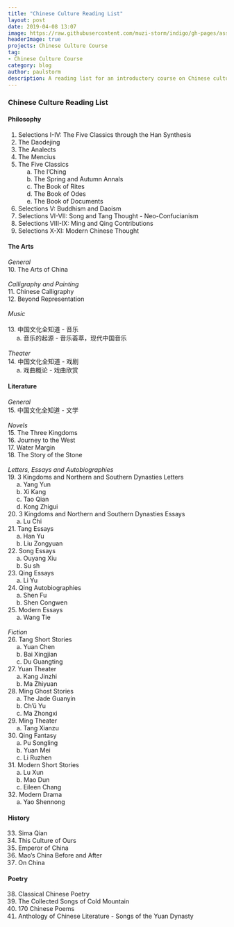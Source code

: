 ```yaml
---
title: "Chinese Culture Reading List"
layout: post
date: 2019-04-08 13:07
image: https://raw.githubusercontent.com/muzi-storm/indigo/gh-pages/assets/images/zhongguowenhua1.jpg
headerImage: true
projects: Chinese Culture Course
tag:
- Chinese Culture Course
category: blog
author: paulstorm
description: A reading list for an introductory course on Chinese culture
---
```


### Chinese Culture Reading List

#### Philosophy

1. Selections I-IV: The Five Classics through the Han Synthesis
2. The Daodejing
3. The Analects
4. The Mencius
5. The Five Classics\
&nbsp;&nbsp;&nbsp;&nbsp;&nbsp;a. The I’Ching\
&nbsp;&nbsp;&nbsp;&nbsp;&nbsp;b. The Spring and Autumn Annals\
&nbsp;&nbsp;&nbsp;&nbsp;&nbsp;c. The Book of Rites\
&nbsp;&nbsp;&nbsp;&nbsp;&nbsp;d. The Book of Odes\
&nbsp;&nbsp;&nbsp;&nbsp;&nbsp;e. The Book of Documents
6. Selections V: Buddhism and Daoism
7. Selections VI-VII: Song and Tang Thought - Neo-Confucianism
8. Selections VIII-IX: Ming and Qing Contributions
9. Selections X-XI: Modern Chinese Thought

#### The Arts

*General*<br/>
10. The Arts of China<br/>
<br/>
*Calligraphy and Painting*<br/>
11. Chinese Calligraphy<br/>
12. Beyond Representation<br/>
<br/>
*Music*<br/>
<br/>
13. 中国文化全知道  - 音乐<br/>
&nbsp;&nbsp;&nbsp;&nbsp;&nbsp;a. 音乐的起源 - 音乐荟萃，现代中国音乐
<br/><br/>
*Theater*<br/>
14. 中国文化全知道 - 戏剧<br/>
&nbsp;&nbsp;&nbsp;&nbsp;&nbsp;a. 戏曲概论 - 戏曲欣赏
<br/>

#### Literature

*General*<br/>
15. 中国文化全知道 - 文学
<br/><br/>
*Novels*<br/>
15. The Three Kingdoms<br/>
16. Journey to the West<br/>
17. Water Margin<br/>
18. The Story of the Stone<br/>
<br/>
*Letters, Essays and Autobiographies*<br/>
19. 3 Kingdoms and Northern and Southern Dynasties Letters<br/>
&nbsp;&nbsp;&nbsp;&nbsp;&nbsp;a. Yang Yun<br/>
&nbsp;&nbsp;&nbsp;&nbsp;&nbsp;b. Xi Kang<br/>
&nbsp;&nbsp;&nbsp;&nbsp;&nbsp;c. Tao Qian<br/>
&nbsp;&nbsp;&nbsp;&nbsp;&nbsp;d. Kong Zhigui<br/>
20. 3 Kingdoms and Northern and Southern Dynasties Essays<br/>
&nbsp;&nbsp;&nbsp;&nbsp;&nbsp;a. Lu Chi<br/>
21. Tang Essays<br/>
&nbsp;&nbsp;&nbsp;&nbsp;&nbsp;a. Han Yu<br/>
&nbsp;&nbsp;&nbsp;&nbsp;&nbsp;b. Liu Zongyuan<br/>
22. Song Essays<br/>
&nbsp;&nbsp;&nbsp;&nbsp;&nbsp;a. Ouyang Xiu<br/>
&nbsp;&nbsp;&nbsp;&nbsp;&nbsp;b. Su sh<br/>
23. Qing Essays<br/>
&nbsp;&nbsp;&nbsp;&nbsp;&nbsp;a. Li Yu<br/>
24. Qing Autobiographies<br/>
&nbsp;&nbsp;&nbsp;&nbsp;&nbsp;a. Shen Fu<br/>
&nbsp;&nbsp;&nbsp;&nbsp;&nbsp;b. Shen Congwen<br/>
25. Modern Essays<br/>
&nbsp;&nbsp;&nbsp;&nbsp;&nbsp;a. Wang Tie<br/>
<br/>
*Fiction*<br/>
26. Tang Short Stories<br/>
&nbsp;&nbsp;&nbsp;&nbsp;&nbsp;a. Yuan Chen<br/>
&nbsp;&nbsp;&nbsp;&nbsp;&nbsp;b. Bai Xingjian<br/>
&nbsp;&nbsp;&nbsp;&nbsp;&nbsp;c. Du Guangting<br/>
27. Yuan Theater<br/>
&nbsp;&nbsp;&nbsp;&nbsp;&nbsp;a. Kang Jinzhi<br/>
&nbsp;&nbsp;&nbsp;&nbsp;&nbsp;b. Ma Zhiyuan<br/>
28. Ming Ghost Stories<br/>
&nbsp;&nbsp;&nbsp;&nbsp;&nbsp;a. The Jade Guanyin<br/>
&nbsp;&nbsp;&nbsp;&nbsp;&nbsp;b. Ch’ü Yu<br/>
&nbsp;&nbsp;&nbsp;&nbsp;&nbsp;c. Ma Zhongxi<br/>
29. Ming Theater<br/>
&nbsp;&nbsp;&nbsp;&nbsp;&nbsp;a. Tang Xianzu<br/>
30. Qing Fantasy<br/>
&nbsp;&nbsp;&nbsp;&nbsp;&nbsp;a. Pu Songling<br/>
&nbsp;&nbsp;&nbsp;&nbsp;&nbsp;b. Yuan Mei<br/>
&nbsp;&nbsp;&nbsp;&nbsp;&nbsp;c. Li Ruzhen<br/>
31. Modern Short Stories<br/>
&nbsp;&nbsp;&nbsp;&nbsp;&nbsp;a. Lu Xun<br/>
&nbsp;&nbsp;&nbsp;&nbsp;&nbsp;b. Mao Dun<br/>
&nbsp;&nbsp;&nbsp;&nbsp;&nbsp;c. Eileen Chang<br/>
32. Modern Drama<br/>
&nbsp;&nbsp;&nbsp;&nbsp;&nbsp;a. Yao Shennong<br/>

#### History

33. Sima Qian
34. This Culture of Ours
35. Emperor of China
36. Mao’s China Before and After
37. On China



#### Poetry

38. Classical Chinese Poetry
39. The Collected Songs of Cold Mountain
40. 170 Chinese Poems
41. Anthology of Chinese Literature - Songs of the Yuan Dynasty
